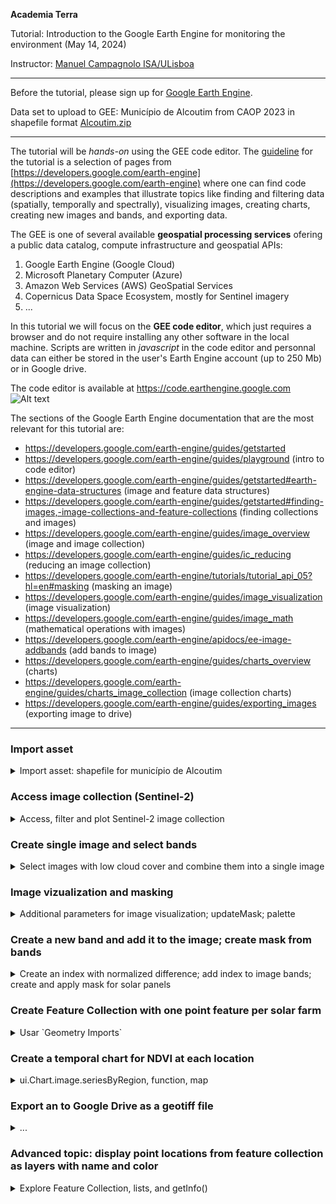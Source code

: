 **Academia Terra**

Tutorial: Introduction to the Google Earth Engine for monitoring the environment (May 14, 2024)

Instructor: [Manuel Campagnolo ISA/ULisboa](https://www.cienciavitae.pt//en/7F18-3B3C-06BB)

---

Before the tutorial, please sign up for [Google Earth Engine](https://code.earthengine.google.com/).

Data set to upload to GEE: Município de Alcoutim from CAOP 2023 in shapefile format [Alcoutim.zip](alcoutim.zip)

---

The tutorial will be *hands-on* using the GEE code editor. The [guideline](tutorial.pdf) for the tutorial is a selection of pages from [https://developers.google.com/earth-engine](https://developers.google.com/earth-engine) where one can find code descriptions and examples that illustrate topics like finding and filtering data (spatially, temporally and spectrally), visualizing images, creating charts, creating new images and bands, and exporting data.

The GEE is one of several available **geospatial processing services** ofering a public data catalog, compute infrastructure and geospatial APIs:
1. Google Earth Engine (Google Cloud)
2. Microsoft Planetary Computer (Azure)
3. Amazon Web Services (AWS) GeoSpatial Services
4. Copernicus Data Space Ecosystem, mostly for Sentinel imagery
5. ...

In this tutorial we will focus on the **GEE code editor**, which just requires a browser and do not require installing any other software in the local machine. Scripts are written in *javascript* in the code editor and personnal data can either be stored in the user's Earth Engine account (up to 250 Mb) or in Google drive.

The code editor is available at https://code.earthengine.google.com 
![Alt text](https://developers.google.com/static/earth-engine/images/Code_editor_diagram.png "Code editor")

The sections of the Google Earth Engine documentation that are the most relevant for this tutorial are:
- https://developers.google.com/earth-engine/guides/getstarted
- https://developers.google.com/earth-engine/guides/playground (intro to code editor) 
- https://developers.google.com/earth-engine/guides/getstarted#earth-engine-data-structures (image and feature data structures)
- https://developers.google.com/earth-engine/guides/getstarted#finding-images,-image-collections-and-feature-collections (finding collections and images)
- https://developers.google.com/earth-engine/guides/image_overview (image and image collection)
- https://developers.google.com/earth-engine/guides/ic_reducing (reducing an image collection)
- https://developers.google.com/earth-engine/tutorials/tutorial_api_05?hl=en#masking (masking an image)
- https://developers.google.com/earth-engine/guides/image_visualization (image visualization)
- https://developers.google.com/earth-engine/guides/image_math (mathematical operations with images)
- https://developers.google.com/earth-engine/apidocs/ee-image-addbands (add bands to image)
- https://developers.google.com/earth-engine/guides/charts_overview (charts)
- https://developers.google.com/earth-engine/guides/charts_image_collection (image collection charts)
- https://developers.google.com/earth-engine/guides/exporting_images (exporting image to drive)
---

### Import asset
<details>
  <summary>Import asset: shapefile for município de Alcoutim</summary>

1. Go to assets on the GEE code editor;
2. Click `New` and choose `Shape files`;
3. Select the files for the shapefile (at least `.dbf`, `.prj`, `.shp` and `.shx`)
4. Click `Upload`
5. Go to `Tasks` and confirm that the table is *ingested*.

The asset should then be available in  `LEGACY ASSETS`. It can be imported to the script with `Import`. You can change the *table* name, to define your own variable of type `FeatureCollection`. The line of code that will be something like
```
var alcoutim = ee.FeatureCollection("users/mlc-edu-ulisboa-pt/alcoutim")
```
  
</details>

### Access image collection (Sentinel-2)
<details>
  <summary>Access, filter and plot Sentinel-2 image collection</summary>

The following script uses the `alcoutim` variable, so that needs to be defined first. 

Then it accesses Sentinel-2, level 2A images and it folters by dates and by bounds. Alll Sentinel-2 tiles that *intersect* the region are selected. `CLOUDY_PIXEL_PERCENTAGE` is an `Image` property and can be used to sort or filter the `ImageCollection` (this operation should come at the end).

```
// access image collection, filter for location and range of dates
// sort by percentage of clouds (most cloudier first)
var S2 = ee.ImageCollection('COPERNICUS/S2_SR_HARMONIZED')
                .filterBounds(alcoutim)
                .filterDate('2023-06-01', '2023-08-31')
                .sort('CLOUDY_PIXEL_PERCENTAGE',false);

// center map; 11 is the zoom level; 12 would zoom in further
Map.centerObject(S2, 11);

// add layers
Map.addLayer(S2, {bands: ['B4', 'B3', 'B2'], min: 0, max: 2500}, 'Sentinel-2 level 2A RGB=432');

// print to console
print(S2);

// Add Alcotim to the map
Map.addLayer(alcoutim, {color: 'gray'}, 'Alcoutim');
```

If you want to plot a false color composite, you can use instead
```
Map.addLayer(S2, {bands: ['B8', 'B4', 'B3'], min: 0, max: 3000}, 'Sentinel-2 level 2A RGB=843');
```

</details>


### Create single image and select bands
<details>
  <summary> Select images with low cloud cover and combine them into a single image </summary>

The idea is to filter the Sentinel-2 image collection using the property `CLOUDY_PIXEL_PERCENTAGE`. Only images with less than 1% cloud cover are selected. Then selected images are combined with a *temporal reducer* which can be for instance the `mean` or the `median`.

```
// First, import 'alcoutim'

// access image collection, select 10 m bands, filter for location and range of dates
var S2 = ee.ImageCollection('COPERNICUS/S2_SR_HARMONIZED')
                .select(['B2','B3','B4','B8'])
                .filterBounds(alcoutim)
                .filterDate('2023-06-01', '2023-08-31')

// filter using property
var filtered = S2.filter(ee.Filter.lt('CLOUDY_PIXEL_PERCENTAGE', 1));

// reduce image collection to image
var S2clear=filtered.median()

// clip image using feature collection, just for visualization
var S2alcoutim=S2clear.clip(alcoutim)

// center map
Map.centerObject(S2, 11);

// simple set of parameters for visualization
var vizParams={bands: ['B8', 'B4', 'B3'], min: 0, max: 3000}

// add layer
Map.addLayer(S2alcoutim, vizParams, 'Sentinel-2 level 2A');

```

![Alt text](https://developers.google.com/static/earth-engine/images/Reduce_ImageCollection.png "Image collection reduction")


Suggestions: 
1. Try using other properties for filtering;
2. Use the  `Inspector` tool to check the pixel values inside and outside the clipped image.

</details>

### Image vizualization and masking
<details>
  <summary> Additional parameters for image visualization; updateMask; palette </summary>

As described in  [https://developers.google.com/earth-engine/guides/image_visualization](https://developers.google.com/earth-engine/guides/image_visualization) there are many parameters for visualizaton. Some of them accept a single value to be applied to all bands, or a list of three values to be applied to the RGB bands. Typically, one creates a *dictionary* of parameters and then used it with `Map.addLayer()` or with `image.visualize()`.

```
// Define the visualization parameters.
var vizParams = {
  bands: ['B8', 'B4', 'B3'],
  min: 0,
  max: [5000,4000,4000],
  opacity: 0.7
};

// add layer
Map.addLayer(S2alcoutim, vizParams, 'S2 Alcoutim');
```

If one wants to **visualize only the pixels that satisfy some particular condition**, one can use method `updateMask` as in the following example, where we look at pixels that have a very low reflectance in the near infrared (nir) which corresponds to band 8 in Sentinel-2. The idea is to create a new image `nir` with only that band using method `select('B8')` and then visualize only pixels in `nir` that satisfy the condition ${\rm nir} < 800$, i.e. reflectance below 8%.

```
// Extra lines of script to create a map of low NIR values (water bodies)
// create new image with just one band
var nir = S2alcoutim.select('B8');

// Update mask so only pixels with value below 800 are not masked
var nirLow = nir.updateMask(nir.lt(800));

// This palette indicates the colors associated to the minimum and maximum values
var vizNir={min:0, max: 800, palette: ['00FFFF', '0000FF']}; // cyan to blue

// Visualize nirMasked so pixels with NIR close to zero are shown in cyan and pixels with NIR close to 8% are showed in blue
Map.addLayer(nirLow, vizNir, 'NIR below 8% (water bodies)');
```
</details>

### Create a new band and add it to the image; create mask from bands
<details>
  <summary> Create an index with normalized difference; add index to image bands; create and apply mask for solar panels</summary>

In remote sensing, it is very common to use an operation called *normalized difference* between two bands to compute an index. The most well-known index is the NDVI which measures the *greenness* of the land cover. Here, we also create an index that will help discriminate solar panels from other land cover types. Towards that end, we consider bands `B2` and `B3` from which we compute the new band `ndgb`. 

We could created those indices with an expression or we can simply use the *normalized difference* operation available in GEE (see [https://developers.google.com/earth-engine/apidocs/ee-image-normalizeddifference](https://developers.google.com/earth-engine/apidocs/ee-image-normalizeddifference)).

```
// create new images for NDGB and NDVI: notice that values are between -1 and 1.
var ndgb = S2alcoutim.normalizedDifference(['B3', 'B2']).rename('NDGB');
var ndvi = S2alcoutim.normalizedDifference(['B8', 'B4']).rename('NDVI');

// add band to image
S2alcoutim = S2alcoutim.addBands([ndgb,ndvi])

// create mask from bands
var maskSP=S2alcoutim.select('B8').gt(1000)
          .and(S2alcoutim.select('B3').lt(1250))
          .and(S2alcoutim.select('B8').lt(1800))
          .and(S2alcoutim.select('NDGB').lt(0.13))
          .and(S2alcoutim.select('NDVI').lt(0.15))

// define visualization parameters so the color depends on the value of B3, ranging from red (B3=0) to brown (B3=1250)
var vizParams={bands: ['B3'], min:500, max: 1250, palette: ['FF0000', '964B00']} // red and brown
// Instead of adding the whole S2alcoutim image, this masks the pixels in maskSP first
Map.addLayer(S2alcoutim.updateMask(maskSP), vizParams , 'Solar Panels');

```

</details>

### Create Feature Collection with one point feature per solar farm
<details>
  <summary> Usar `Geometry Imports` </summary>

```
var solar_farms = ee.FeatureCollection([
        ee.Feature(ee.Geometry.Point([-7.581315725226887, 37.44977560189899]),{name: 'vicentes', color: 'blue'}),
        ee.Feature(ee.Geometry.Point([-7.613073079963215, 37.449980021136575]),{name: 'pereiro', color: 'yellow'}),
        ee.Feature(ee.Geometry.Point([-7.693075049521815, 37.383792590263845]),{name: 'zambujal', color: 'green'}),
        ee.Feature(ee.Geometry.Point([-7.673361113945973, 37.45563071528393]),{name: 'viçoso', color: 'red'}),
        ee.Feature(ee.Geometry.Point([-7.715182889197569, 37.41416981246133]),{name: 'santa_justa', color: 'brown'}),
        ee.Feature(ee.Geometry.Point([-7.537620761881514, 37.45729422065703]),{name: 'corte', color: 'purple'}),
        ]);
```
</details>

### Create a temporal chart for NDVI at each location
<details>
  <summary> ui.Chart.image.seriesByRegion, function, map </summary>

```
var S2 = ee.ImageCollection('COPERNICUS/S2_SR_HARMONIZED')
                .select(['B4','B8'])
                .filterBounds(alcoutim)
                .filter(ee.Filter.lt('CLOUDY_PIXEL_PERCENTAGE', 1));

// This function adds an NDVI band
var add_ndvi_to_s2 = function(image) {
  var ndvi = image.normalizedDifference(['B8', 'B4']).rename('NDVI');
  return image.addBands([ndvi]);
};


var S2 = S2.map(add_ndvi_to_s2)

var chart =
    ui.Chart.image
        .seriesByRegion({
          imageCollection: S2,
          band: 'NDVI',
          regions: solar_farms,
          reducer: ee.Reducer.mean(),
          scale: 10,
          seriesProperty: 'name',
          xProperty: 'system:time_start'
        })
        .setOptions({
          title: 'NDVI Value by Date',
          hAxis: {title: 'Date', titleTextStyle: {italic: false, bold: true}},
          vAxis: {
            title: 'NDVI',
            titleTextStyle: {italic: false, bold: true}
          },
          lineWidth: 2,
          colors: ['blue', 'yellow', 'green','red','brown','purple'],
        });
        
print(chart);
```


</details>


### Export an to Google Drive as a geotiff file
<details>
  <summary> ... </summary>

</details>

### Advanced topic: display point locations from feature collection as layers with name and color
<details>
  <summary> Explore Feature Collection, lists, and getInfo() </summary>

Let's create a layer per location from the Feature Collection `solar_farms`, and use the properties `name` and `color` for each layer, to make it easier to associate each chart to the corressponding location.

```
// Map over the feature collection to extract geometry, name and color properties as lists
var featureList = solar_farms.toList(solar_farms.size());
var geometries = featureList.map(function(feature) {
  return ee.Feature(feature).geometry();
});
var names = featureList.map(function(feature) {
  return ee.Feature(feature).get('name');
});
var colors = featureList.map(function(feature) {
  return ee.Feature(feature).get('color');
});
// Iterate over geometries and names
for (var i = 0; i < geometries.length().getInfo(); i++) {
  // Get the geometry and name for the current iteration
  var geometry = ee.Geometry(geometries.get(i));
  var nome = names.get(i).getInfo();
  var color = colors.get(i).getInfo();
  // Create a point feature using the geometry
  var point = ee.Feature(geometry, {'name' : nome});
  // Add the point layer to the map with the name as the layer label
  Map.addLayer(point, {color: color}, nome);
}
```
</details>

